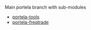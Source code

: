 Main portela branch with sub-modules

- [portela-tools](https://github.com/PortelaTech/portela-tools.git)
- [portela-freqtrade](https://github.com/PortelaTech/portela-freqtrade.git)






